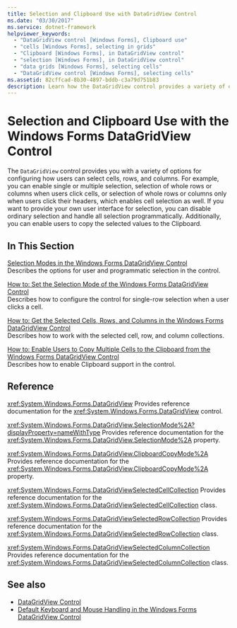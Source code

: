 ```yaml
---
title: Selection and Clipboard Use with DataGridView Control
ms.date: "03/30/2017"
ms.service: dotnet-framework
helpviewer_keywords:
  - "DataGridView control [Windows Forms], Clipboard use"
  - "cells [Windows Forms], selecting in grids"
  - "Clipboard [Windows Forms], in DataGridView control"
  - "selection [Windows Forms], in DataGridView control"
  - "data grids [Windows Forms], selecting cells"
  - "DataGridView control [Windows Forms], selecting cells"
ms.assetid: 82cffcad-8b30-4897-bddb-c3a79d751b83
description: Learn how the DataGridView control provides a variety of options for configuring how users can select cells, rows, and columns.
---
```

# Selection and Clipboard Use with the Windows Forms DataGridView Control

The `DataGridView` control provides you with a variety of options for configuring how users can select cells, rows, and columns. For example, you can enable single or multiple selection, selection of whole rows or columns when users click cells, or selection of whole rows or columns only when users click their headers, which enables cell selection as well. If you want to provide your own user interface for selection, you can disable ordinary selection and handle all selection programmatically. Additionally, you can enable users to copy the selected values to the Clipboard.

## In This Section

[Selection Modes in the Windows Forms DataGridView Control](selection-modes-in-the-windows-forms-datagridview-control.md)\
Describes the options for user and programmatic selection in the control.

[How to: Set the Selection Mode of the Windows Forms DataGridView Control](how-to-set-the-selection-mode-of-the-windows-forms-datagridview-control.md)\
Describes how to configure the control for single-row selection when a user clicks a cell.

[How to: Get the Selected Cells, Rows, and Columns in the Windows Forms DataGridView Control](selected-cells-rows-and-columns-datagridview.md)\
Describes how to work with the selected cell, row, and column collections.

[How to: Enable Users to Copy Multiple Cells to the Clipboard from the Windows Forms DataGridView Control](enable-users-to-copy-multiple-cells-to-the-clipboard-datagridview.md)\
Describes how to enable Clipboard support in the control.

## Reference

<xref:System.Windows.Forms.DataGridView>
Provides reference documentation for the <xref:System.Windows.Forms.DataGridView> control.

<xref:System.Windows.Forms.DataGridView.SelectionMode%2A?displayProperty=nameWithType>
Provides reference documentation for the <xref:System.Windows.Forms.DataGridView.SelectionMode%2A> property.

<xref:System.Windows.Forms.DataGridView.ClipboardCopyMode%2A>
Provides reference documentation for the <xref:System.Windows.Forms.DataGridView.ClipboardCopyMode%2A> property.

<xref:System.Windows.Forms.DataGridViewSelectedCellCollection>
Provides reference documentation for the <xref:System.Windows.Forms.DataGridViewSelectedCellCollection> class.

<xref:System.Windows.Forms.DataGridViewSelectedRowCollection>
Provides reference documentation for the <xref:System.Windows.Forms.DataGridViewSelectedRowCollection> class.

<xref:System.Windows.Forms.DataGridViewSelectedColumnCollection>
Provides reference documentation for the <xref:System.Windows.Forms.DataGridViewSelectedColumnCollection> class.

## See also

- [DataGridView Control](datagridview-control-windows-forms.md)
- [Default Keyboard and Mouse Handling in the Windows Forms DataGridView Control](default-keyboard-and-mouse-handling-in-the-windows-forms-datagridview-control.md)
